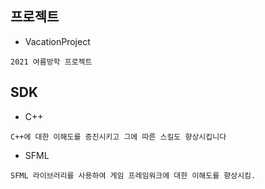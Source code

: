 ## 프로젝트
* VacationProject
```
2021 여름방학 프로젝트
```

## SDK
* C++
```
C++에 대한 이해도를 증진시키고 그에 따른 스킬도 향상시킵니다
```
* SFML
```
SFML 라이브러리를 사용하여 게임 프레임워크에 대한 이해도를 향상시킴.
```

